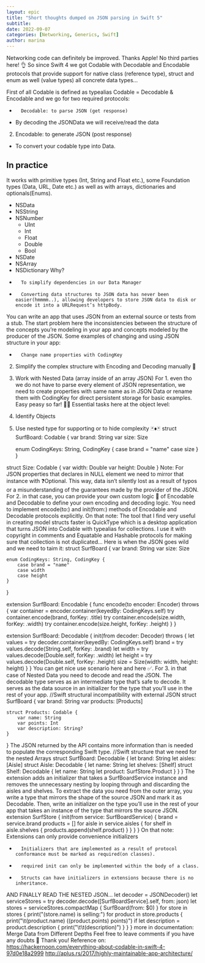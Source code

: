 ```yaml
---
layout: epic
title: "Short thoughts dumped on JSON parsing in Swift 5"
subtitle: 
date: 2022-09-07
categories: [Networking, Generics, Swift]
author: marina
---
```


Networking code can definitely be improved. Thanks Apple! No third parties here!
👌 So since Swift 4 we got Codable with Decodable and Encodable protocols that 
provide support for native class (reference type), struct and enum as well (value types) all concrete data types…



First of all Codable is defined as typealias Codable = Decodable & Encodable and we go for two required protocols:
* 		Decodable: to parse JSON (get response)
- By decoding the JSONData we will receive/read the data
2. Encodable: to generate JSON (post response)
- To convert your codable type into Data.

<!-- more -->

## In practice
It works with primitive types (Int, String and Float etc.), some Foundation types (Data, URL, Date etc.) as well as with arrays, dictionaries and optionals(Enums).
- NSData
- NSString
- NSNumber
	- UInt
	- Int
	- Float
	- Double
	- Bool
- NSDate
- NSArray
- NSDictionary
Why?
* 		To simplify dependencies in our Data Manager
* 		Converting data structures to JSON data has never been easier(hmmmm..), allowing developers to store JSON data to disk or encode it into a URLRequest’s httpBody.
You can write an app that uses JSON from an external source or tests from a stub. The start problem here the inconsistencies between the structure of the concepts you’re modeling in your app and concepts modeled by the producer of the JSON. Some examples of changing and using JSON structure in your app:
* 		Change name properties with CodingKey
2. Simplify the complex structure with Encoding and Decoding manually 📝
3. Work with Nested Data (array inside of an array JSON)
For 1. even tho we do not have to parse every element of JSON representation, we need to create properties with same name as in JSON Data or rename them with CodingKey for direct persistent storage for basic examples. Easy peasy so far! 🤠🤠
Essential tasks here at the object level:
1. Identify Objects
2. Use nested type for supporting or to hide complexity
🃏♦️🃏
struct SurfBoard: Codable {
    var brand: String
    var size: Size
    
    enum CodingKeys: String, CodingKey {
        case brand = "name"
        case size
    }
}

struct Size: Codable {
    var width: Double
    var height: Double
}
Note: For JSON properties that declares in NULL element we need to mirror that instance with ❓Optional. This way, data isn’t silently lost as a result of typos or a misunderstanding of the guarantees made by the provider of the JSON.
For 2. in that case, you can provide your own custom logic 📝 of Encodable and Decodable to define your own encoding and decoding logic. You need to implement encode(to:) and init(from:) methods of Encodable and Decodable protocols explicitly.
On that note:
The tool that I find very useful in creating model structs faster is QuickType which is a desktop application that turns JSON into Codable with typealias for collections. I use it with copyright in comments and Equatable and Hashable protocols for making sure that collection is not duplicated…
Here is when the JSON goes wild and we need to taim it:
struct SurfBoard {
    var brand: String
    var size: Size
    
    enum CodingKeys: String, CodingKey {
        case brand = "name"
        case width
        case height
    }
}

extension SurfBoard: Encodable {
    func encode(to encoder: Encoder) throws {
        var container = encoder.container(keyedBy: CodingKeys.self)
        try container.encode(brand, forKey: .title)
        try container.encode(size.width, forKey: .width)
        try container.encode(size.height, forKey: .height)
    }
}

extension SurfBoard: Decodable {
    init(from decoder: Decoder) throws {
        let values = try decoder.container(keyedBy: CodingKeys.self)
        brand = try values.decode(String.self, forKey: .brand)
        let width = try values.decode(Double.self, forKey: .width)
        let height = try values.decode(Double.self, forKey: .height)
        size = Size(width: width, height: height)
    }
}
You can get nice use scenario here and here ✅.
For 3. in that case of Nested Data you need to decode and read the JSON. The decodable type serves as an intermediate type that’s safe to decode. It serves as the data source in an initializer for the type that you’ll use in the rest of your app.
//Swift structural incompatibility with external JSON
struct SurfBoard {
    var brand: String
    var products: [Products]
    
    struct Products: Codable {
        var name: String
        var points: Int
        var description: String?
    }
}
The JSON returned by the API contains more information than is needed to populate the corresponding Swift type.
//Swift structure that we need for the nested Arrays
struct SurfBoard: Decodable {
    let brand: String
    let aisles: [Aisle]
    struct Aisle: Decodable {
        let name: String
        let shelves: [Shelf]
        struct Shelf: Decodable {
           let name: String
           let product: SurfStore.Product
        }
    }
}
The extension adds an initializer that takes a SurfBoardService instance and removes the unnecessary nesting by looping through and discarding the aisles and shelves.
To extract the data you need from the outer array, you write a type that mirrors the shape of the source JSON and mark it as Decodable. Then, write an initializer on the type you’ll use in the rest of your app that takes an instance of the type that mirrors the source JSON.
extension SurfStore {
    init(from service: SurfBoardService) {
         brand = service.brand
         products = []
         for aisle in service.aisles {
           for shelf in aisle.shelves {
             products.append(shelf.product)
            }
         }
     }
 }
On that note:
Extensions can only provide convenience initializers
* 		Initializers that are implemented as a result of protocol conformance must be marked as required(on classes).
* 		required init can only be implemented within the body of a class.
* 		Structs can have initializers in extensions because there is no inheritance.
AND FINALLY READ THE NESTED JSON…
let decoder = JSONDecoder()
let serviceStores = try decoder.decode([SurfBoardService].self,        from: json)
     let stores = serviceStores.compactMap { SurfBoard(from: $0) }
for store in stores {
     print("\(store.name) is selling:")
    for product in store.products { 
       print("\t\(product.name) (\(product.points) points)")
          if let description = product.description {
          print("\t\t\(description)")
     }
   }
}
more in documentation: Merge Data from Different Depths
Feel free to leave comments if you have any doubts 🙂 Thank you!
Reference on:
https://hackernoon.com/everything-about-codable-in-swift-4-97d0e18a2999
http://aplus.rs/2017/highly-maintainable-app-architecture/